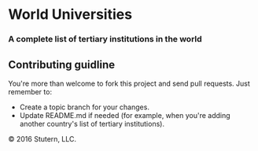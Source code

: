 # World Universities
### A complete list of tertiary institutions in the world


## Contributing guidline
You're more than welcome to fork this project and send pull requests. Just remember to:

* Create a topic branch for your changes.
* Update README.md if needed (for example, when you're adding another country's list of tertiary institutions).

© 2016 Stutern, LLC.
